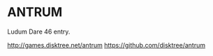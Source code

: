 
# ANTRUM

Ludum Dare 46 entry.

http://games.disktree.net/antrum
https://github.com/disktree/antrum
